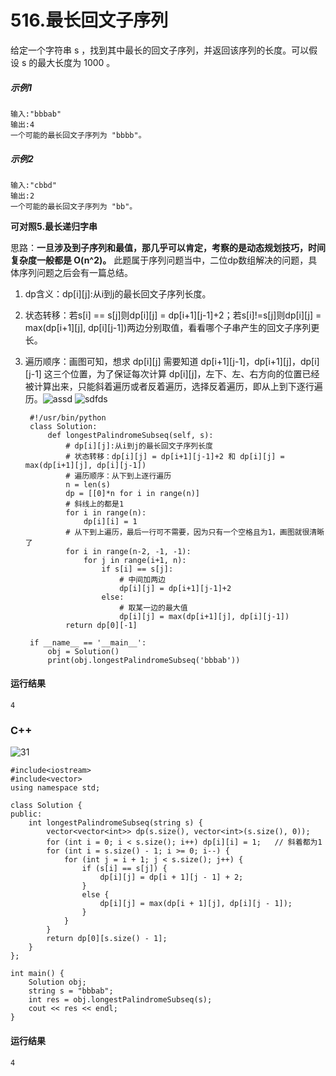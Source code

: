 # 516.最长回文子序列
给定一个字符串 s ，找到其中最长的回文子序列，并返回该序列的长度。可以假设 s 的最大长度为 1000 。

##### 示例1
    输入:"bbbab"
    输出:4
    一个可能的最长回文子序列为 "bbbb"。
##### 示例2
    输入:"cbbd"
    输出:2
    一个可能的最长回文子序列为 "bb"。

**可对照5.最长递归字串**

思路：**一旦涉及到子序列和最值，那几乎可以肯定，考察的是动态规划技巧，时间复杂度一般都是 O(n^2)。** 此题属于序列问题当中，二位dp数组解决的问题，具体序列问题之后会有一篇总结。

1. dp含义：dp[i][j]:从i到j的最长回文子序列长度。

2. 状态转移：若s[i] == s[j]则dp[i][j] = dp[i+1][j-1]+2；若s[i]!=s[j]则dp[i][j] = max(dp[i+1][j], dp[i][j-1])两边分别取值，看看哪个子串产生的回文子序列更长。

3. 遍历顺序：画图可知，想求 dp[i][j] 需要知道 dp[i+1][j-1]，dp[i+1][j]，dp[i][j-1] 这三个位置，为了保证每次计算 dp[i][j]，左下、左、右方向的位置已经被计算出来，只能斜着遍历或者反着遍历，选择反着遍历，即从上到下逐行遍历。![assd](https://github.com/CamWu-cyber/leetcode/blob/master/动态规划/1.JPG) ![sdfds](https://github.com/CamWu-cyber/leetcode/blob/master/%E5%8A%A8%E6%80%81%E8%A7%84%E5%88%92/2.JPG)

        #!/usr/bin/python
        class Solution:
            def longestPalindromeSubseq(self, s):
                # dp[i][j]:从i到j的最长回文子序列长度
                # 状态转移：dp[i][j] = dp[i+1][j-1]+2 和 dp[i][j] = max(dp[i+1][j], dp[i][j-1])
                # 遍历顺序：从下到上逐行遍历
                n = len(s)
                dp = [[0]*n for i in range(n)]
                # 斜线上的都是1
                for i in range(n):
                    dp[i][i] = 1
                # 从下到上遍历，最后一行可不需要，因为只有一个空格且为1，画图就很清晰了
                for i in range(n-2, -1, -1):
                    for j in range(i+1, n):
                        if s[i] == s[j]:
                            # 中间加两边
                            dp[i][j] = dp[i+1][j-1]+2
                        else:
                            # 取某一边的最大值
                            dp[i][j] = max(dp[i+1][j], dp[i][j-1])
                return dp[0][-1]

        if __name__ == '__main__':
            obj = Solution()
            print(obj.longestPalindromeSubseq('bbbab'))   

#### 运行结果
    4

### C++

![31](https://github.com/CamWu-cyber/leetcode/blob/master/%E5%8A%A8%E6%80%81%E8%A7%84%E5%88%92/31.png)

    #include<iostream>
    #include<vector>
    using namespace std;

    class Solution {
    public:
        int longestPalindromeSubseq(string s) {
            vector<vector<int>> dp(s.size(), vector<int>(s.size(), 0));
            for (int i = 0; i < s.size(); i++) dp[i][i] = 1;   // 斜着都为1
            for (int i = s.size() - 1; i >= 0; i--) {
                for (int j = i + 1; j < s.size(); j++) {
                    if (s[i] == s[j]) {
                        dp[i][j] = dp[i + 1][j - 1] + 2;
                    }
                    else {
                        dp[i][j] = max(dp[i + 1][j], dp[i][j - 1]);
                    }
                }
            }
            return dp[0][s.size() - 1];
        }
    };

    int main() {
        Solution obj;
        string s = "bbbab";
        int res = obj.longestPalindromeSubseq(s);
        cout << res << endl;
    }

#### 运行结果
    4
